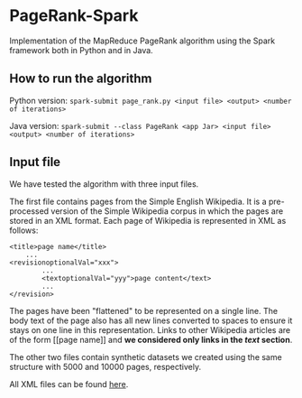 # PageRank-Spark
Implementation of the MapReduce PageRank algorithm using the Spark framework both in Python and in Java.
 
## How to run the algorithm
Python version: `spark-submit page_rank.py <input file> <output> <number of iterations>`

Java version: `spark-submit --class PageRank <app Jar> <input file> <output> <number of iterations>`

## Input file
We have tested the algorithm with three input files. 

The first file contains pages from the Simple English Wikipedia. It is a pre-processed version of the Simple Wikipedia corpus in which the pages are stored in an XML format. Each page of Wikipedia is represented in XML as follows:

    <title>page name</title>
        ...
    <revisionoptionalVal="xxx">
            ...
            <textoptionalVal="yyy">page content</text>
            ...
    </revision>

The pages have been "flattened" to be represented on a single line. The body text of the page also has all new lines converted to spaces to ensure it stays on one line in this representation. Links to other Wikipedia articles are of the form [[page name]] and **we considered only links in the _text_ section**.

The other two files contain synthetic datasets we created using the same structure with 5000 and 10000 pages, respectively.

All XML files can be found [here](datasets/).
